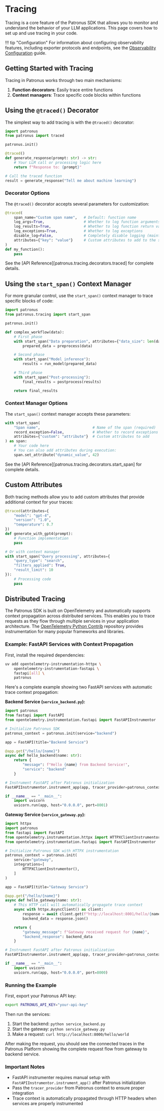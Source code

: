 # Tracing

Tracing is a core feature of the Patronus SDK that allows you to monitor and understand the behavior of your LLM applications.
This page covers how to set up and use tracing in your code.

!!! tip "Configuration"
    For information about configuring observability features, including exporter protocols and endpoints, see the [Observability Configuration](configuration.md) guide.

## Getting Started with Tracing

Tracing in Patronus works through two main mechanisms:

1. **Function decorators**: Easily trace entire functions
2. **Context managers**: Trace specific code blocks within functions

## Using the `@traced()` Decorator

The simplest way to add tracing is with the `@traced()` decorator:

```python
import patronus
from patronus import traced

patronus.init()

@traced()
def generate_response(prompt: str) -> str:
    # Your LLM call or processing logic here
    return f"Response to: {prompt}"

# Call the traced function
result = generate_response("Tell me about machine learning")
```

### Decorator Options

The `@traced()` decorator accepts several parameters for customization:

```python
@traced(
    span_name="Custom span name",   # Default: function name
    log_args=True,                  # Whether to log function arguments
    log_results=True,               # Whether to log function return values
    log_exceptions=True,            # Whether to log exceptions
    disable_log=False,              # Completely disable logging (maintains spans)
    attributes={"key": "value"}     # Custom attributes to add to the span
)
def my_function():
    pass
```

See the [API Reference][patronus.tracing.decorators.traced] for complete details.

## Using the `start_span()` Context Manager

For more granular control, use the `start_span()` context manager to trace specific blocks of code:

```python
import patronus
from patronus.tracing import start_span

patronus.init()

def complex_workflow(data):
    # First phase
    with start_span("Data preparation", attributes={"data_size": len(data)}):
        prepared_data = preprocess(data)

    # Second phase
    with start_span("Model inference"):
        results = run_model(prepared_data)

    # Third phase
    with start_span("Post-processing"):
        final_results = postprocess(results)

    return final_results
```

### Context Manager Options

The `start_span()` context manager accepts these parameters:

```python
with start_span(
    "Span name",                        # Name of the span (required)
    record_exception=False,             # Whether to record exceptions
    attributes={"custom": "attribute"}  # Custom attributes to add
) as span:
    # Your code here
    # You can also add attributes during execution:
    span.set_attribute("dynamic_value", 42)
```

See the [API Reference][patronus.tracing.decorators.start_span] for complete details.

## Custom Attributes

Both tracing methods allow you to add custom attributes that provide additional context for your traces:

```python
@traced(attributes={
    "model": "gpt-4",
    "version": "1.0",
    "temperature": 0.7
})
def generate_with_gpt4(prompt):
    # Function implementation
    pass

# Or with context manager
with start_span("Query processing", attributes={
    "query_type": "search",
    "filters_applied": True,
    "result_limit": 10
}):
    # Processing code
    pass
```

## Distributed Tracing

The Patronus SDK is built on OpenTelemetry and automatically supports context propagation across distributed services. This enables you to trace requests as they flow through multiple services in your application architecture. The [OpenTelemetry Python Contrib](https://github.com/open-telemetry/opentelemetry-python-contrib) repository provides instrumentation for many popular frameworks and libraries.

### Example: FastAPI Services with Context Propagation

First, install the required dependencies:

```bash
uv add opentelemetry-instrumentation-httpx \
    opentelemetry-instrumentation-fastapi \
    fastapi[all] \
    patronus
```

Here's a complete example showing two FastAPI services with automatic trace context propagation:

**Backend Service (`service_backend.py`):**

```python
import patronus
from fastapi import FastAPI
from opentelemetry.instrumentation.fastapi import FastAPIInstrumentor

# Initialize Patronus SDK
patronus_context = patronus.init(service="backend")

app = FastAPI(title="Backend Service")

@app.get("/hello/{name}")
async def hello_backend(name: str):
    return {
        "message": f"Hello {name} from Backend Service!",
        "service": "backend"
    }

# Instrument FastAPI after Patronus initialization
FastAPIInstrumentor.instrument_app(app, tracer_provider=patronus_context.tracer_provider)

if __name__ == "__main__":
    import uvicorn
    uvicorn.run(app, host="0.0.0.0", port=8001)
```

**Gateway Service (`service_gateway.py`):**

```python
import httpx
import patronus
from fastapi import FastAPI
from opentelemetry.instrumentation.httpx import HTTPXClientInstrumentor
from opentelemetry.instrumentation.fastapi import FastAPIInstrumentor

# Initialize Patronus SDK with HTTPX instrumentation
patronus_context = patronus.init(
    service="gateway",
    integrations=[
        HTTPXClientInstrumentor(),
    ]
)

app = FastAPI(title="Gateway Service")

@app.get("/hello/{name}")
async def hello_gateway(name: str):
    # This HTTP call will automatically propagate trace context
    async with httpx.AsyncClient() as client:
        response = await client.get(f"http://localhost:8001/hello/{name}")
        backend_data = response.json()

    return {
        "gateway_message": f"Gateway received request for {name}",
        "backend_response": backend_data
    }

# Instrument FastAPI after Patronus initialization
FastAPIInstrumentor.instrument_app(app, tracer_provider=patronus_context.tracer_provider)

if __name__ == "__main__":
    import uvicorn
    uvicorn.run(app, host="0.0.0.0", port=8000)
```

### Running the Example

First, export your Patronus API key:

```bash
export PATRONUS_API_KEY="your-api-key"
```

Then run the services:

1. Start the backend: `python service_backend.py`
2. Start the gateway: `python service_gateway.py`
3. Make a request: `curl http://localhost:8000/hello/world`

After making the request, you should see the connected traces in the Patronus Platform showing the complete request flow from gateway to backend service.

### Important Notes

- FastAPI instrumenter requires manual setup with `FastAPIInstrumentor.instrument_app()` after Patronus initialization
- Pass the `tracer_provider` from Patronus context to ensure proper integration
- Trace context is automatically propagated through HTTP headers when services are properly instrumented
